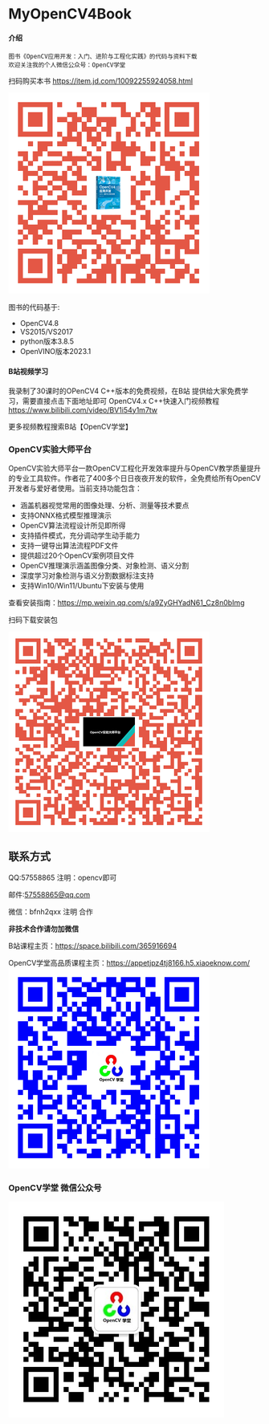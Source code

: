 # MyOpenCV4Book

#### 介绍
```
图书《OpenCV应用开发：入门、进阶与工程化实践》的代码与资料下载
欢迎关注我的个人微信公众号：OpenCV学堂
```
扫码购买本书
https://item.jd.com/10092255924058.html

![](book_qr.png)

图书的代码基于:
- OpenCV4.8
- VS2015/VS2017
- python版本3.8.5
- OpenVINO版本2023.1

#### B站视频学习
我录制了30课时的OPenCV4 C++版本的免费视频，在B站
提供给大家免费学习，需要直接点击下面地址即可
OpenCV4.x  C++快速入门视频教程
https://www.bilibili.com/video/BV1i54y1m7tw

更多视频教程搜索B站【OpenCV学堂】

### OpenCV实验大师平台
OpenCV实验大师平台一款OpenCV工程化开发效率提升与OpenCV教学质量提升的专业工具软件。作者花了400多个日日夜夜开发的软件，全免费给所有OpenCV开发者与爱好者使用。当前支持功能包含：
- 涵盖机器视觉常用的图像处理、分析、测量等技术要点
- 支持ONNX格式模型推理演示
- OpenCV算法流程设计所见即所得
- 支持插件模式，充分调动学生动手能力
- 支持一键导出算法流程PDF文件
- 提供超过20个OpenCV案例项目文件
- OpenCV推理演示涵盖图像分类、对象检测、语义分割
- 深度学习对象检测与语义分割数据标注支持
- 支持Win10/Win11/Ubuntu下安装与使用

查看安装指南：https://mp.weixin.qq.com/s/a9ZyGHYadN61_Cz8n0bImg

扫码下载安装包

![](OEMTS.png)


## 联系方式
QQ:57558865 注明：opencv即可

邮件:57558865@qq.com

微信：bfnh2qxx 注明 合作

<b>非技术合作请勿加微信</b>

B站课程主页：https://space.bilibili.com/365916694

OpenCV学堂高品质课程主页：https://appetjpz4tj8166.h5.xiaoeknow.com/
![](OpenCV4_ROAD.png)

### OpenCV学堂 微信公众号
![](CVSCHOOL.jpg)
